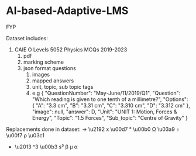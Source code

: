 # AI-based-Adaptive-LMS
FYP


Dataset includes:
1. CAIE O Levels 5052 Physics MCQs 2019-2023
   1. pdf
   2. marking scheme
   3. json format questions
        1. images
        2. mapped answers
        3. unit, topic, sub topic tags
        4. e.g
           {
           "QuestionNumber": "May-June/11/2019/Q1",
           "Question": "Which reading is given to one tenth of a millimetre?",
           "Options": {
               "A": "3.3 cm",
               "B": "3.31 cm",
               "C": "3.310 cm",
               "D": "3.312 cm"
           },
           "image": null,
           "answer": D,
           "Unit": "UNIT 1: Motion, Forces & Energy",
           "Topic": "1.5 Forces",
           "Sub_topic": "Centre of Gravity"
       }


Replacements done in dataset:
→ \u2192
x \u00d7
°  \u00b0
Ω \u03a9
÷ \u00f7
ρ \u03c1
- \u2013
^3 \u00b3
s³
β
μ
α
